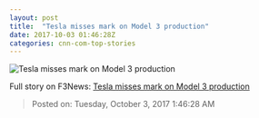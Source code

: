 ```yaml
---
layout: post
title:  "Tesla misses mark on Model 3 production"
date: 2017-10-03 01:46:28Z
categories: cnn-com-top-stories
---
```


![Tesla misses mark on Model 3 production](http://i2.cdn.turner.com/money/dam/assets/170710122226-tesla-model-3-780x439.jpg)




Full story on F3News: [Tesla misses mark on Model 3 production](http://www.f3nws.com/n/GzavcD)

> Posted on: Tuesday, October 3, 2017 1:46:28 AM
